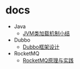 # docs

- Java
  - [JVM类加载机制小结](java/JVM类加载机制小结.md)
- Dubbo
  - [Dubbo框架设计](dubbo/design.md)
- RocketMQ
  - [RocketMQ原理与实践](rocketmq/RocketMQ.md)